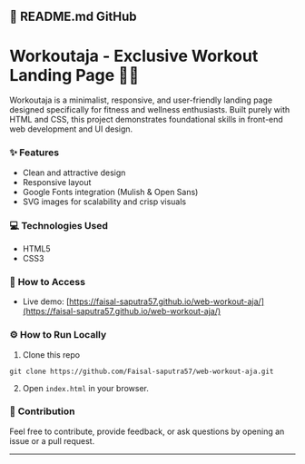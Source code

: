 ## 🚀 **README.md GitHub**

# Workoutaja - Exclusive Workout Landing Page 🏋️‍♀️

Workoutaja is a minimalist, responsive, and user-friendly landing page designed specifically for fitness and wellness enthusiasts. Built purely with HTML and CSS, this project demonstrates foundational skills in front-end web development and UI design.

### ✨ **Features**
- Clean and attractive design
- Responsive layout
- Google Fonts integration (Mulish & Open Sans)
- SVG images for scalability and crisp visuals

### 💻 **Technologies Used**
- HTML5
- CSS3

### 📌 **How to Access**
- Live demo: [https://faisal-saputra57.github.io/web-workout-aja/](https://faisal-saputra57.github.io/web-workout-aja/)

### ⚙️ **How to Run Locally**
1. Clone this repo
```
git clone https://github.com/Faisal-saputra57/web-workout-aja.git
```
2. Open `index.html` in your browser.

### 🙌 **Contribution**
Feel free to contribute, provide feedback, or ask questions by opening an issue or a pull request.

---

